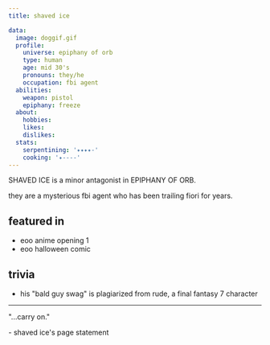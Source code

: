 ```yaml
---
title: shaved ice

data:
  image: doggif.gif
  profile:
    universe: epiphany of orb
    type: human
    age: mid 30's
    pronouns: they/he
    occupation: fbi agent
  abilities:
    weapon: pistol
    epiphany: freeze
  about:
    hobbies:
    likes:
    dislikes:
  stats:
    serpentining: '✦✦✦✦-'
    cooking: '✦----'
---
```


SHAVED ICE is a minor antagonist in EPIPHANY OF ORB.

they are a mysterious fbi agent who has been trailing fiori for years.

## featured in

- eoo anime opening 1
- eoo halloween comic

## trivia

- his "bald guy swag" is plagiarized from rude, a final fantasy 7 character

---

"...carry on."

\- shaved ice's page statement
